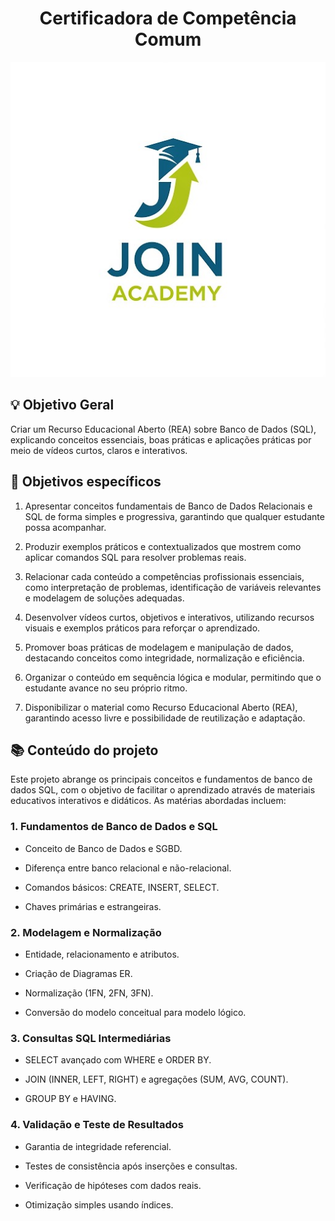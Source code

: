 <div align="center">
  <h1> Certificadora de Competência Comum</h1>
  <img src="JoinAcademy.jpg" alt="Logo Join Academy">
</div>

## 💡 Objetivo Geral
Criar um Recurso Educacional Aberto (REA) sobre Banco de Dados (SQL), explicando conceitos essenciais, boas práticas e aplicações práticas por meio de vídeos curtos, claros e interativos.

## 🎯 Objetivos específicos

1. Apresentar conceitos fundamentais de Banco de Dados Relacionais e SQL de forma simples e progressiva, garantindo que qualquer estudante possa acompanhar.


2. Produzir exemplos práticos e contextualizados que mostrem como aplicar comandos SQL para resolver problemas reais.


3. Relacionar cada conteúdo a competências profissionais essenciais, como interpretação de problemas, identificação de variáveis relevantes e modelagem de soluções adequadas.


4. Desenvolver vídeos curtos, objetivos e interativos, utilizando recursos visuais e exemplos práticos para reforçar o aprendizado.


5. Promover boas práticas de modelagem e manipulação de dados, destacando conceitos como integridade, normalização e eficiência.


6. Organizar o conteúdo em sequência lógica e modular, permitindo que o estudante avance no seu próprio ritmo.


7. Disponibilizar o material como Recurso Educacional Aberto (REA), garantindo acesso livre e possibilidade de reutilização e adaptação.


## 📚 Conteúdo do projeto 
Este projeto abrange os principais conceitos e fundamentos de banco de dados SQL, com o objetivo de facilitar o aprendizado através de materiais educativos interativos e didáticos. As matérias abordadas incluem:

### 1. Fundamentos de Banco de Dados e SQL 
- Conceito de Banco de Dados e SGBD.

- Diferença entre banco relacional e não-relacional.

- Comandos básicos: CREATE, INSERT, SELECT.

- Chaves primárias e estrangeiras.

### 2. Modelagem e Normalização

- Entidade, relacionamento e atributos.

- Criação de Diagramas ER.

- Normalização (1FN, 2FN, 3FN).

- Conversão do modelo conceitual para modelo lógico.

### 3. Consultas SQL Intermediárias 
- SELECT avançado com WHERE e ORDER BY.

- JOIN (INNER, LEFT, RIGHT) e agregações (SUM, AVG, COUNT).

- GROUP BY e HAVING.

### 4. Validação e Teste de Resultados
- Garantia de integridade referencial.

- Testes de consistência após inserções e consultas.

- Verificação de hipóteses com dados reais.

- Otimização simples usando índices.
